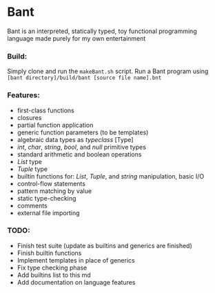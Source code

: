 # Bant
Bant is an interpreted, statically typed, toy functional programming language made purely for my own entertainment

### Build:
Simply clone and run the ```makeBant.sh``` script. Run a Bant program using ```[bant directory]/build/bant [source file name].bnt```

### Features:
- first-class functions
- closures
- partial function application
- generic function parameters (to be templates)
- algebraic data types as _typeclass_ [Type]
- _int_, _char_, _string_, _bool_, and _null_ primitive types
- standard arithmetic and boolean operations
- _List_ type
- _Tuple_ type
- builtin functions for: _List_, _Tuple_, and _string_ manipulation, basic I/O
- control-flow statements
- pattern matching by value
- static type-checking
- comments
- external file importing

### TODO:
- Finish test suite (update as builtins and generics are finished)
- Finish builtin functions
- Implement templates in place of generics
- Fix type checking phase
- Add builtins list to this md
- Add documentation on language features
